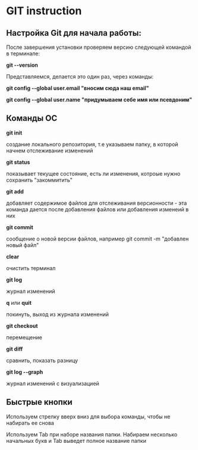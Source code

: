 # GIT instruction

## Настройка Git для начала работы:

После завершения  установки проверяем версию следующей командой в терминале:

**git --version**

Представляемся, делается это один раз, через команды:

**git config --global user.email "вносим сюда наш email"**

**git config --global user.name "придумываем себе имя или псевдоним"**

## Команды ОС

**git init**

создание локального репозитория, т.е указываем папку, в которой начнем отслеживание изменений

**git status**

показывает текущее состояние, есть ли изменения, котроые нужно сохранить "закоммитить"

**git add**

добавляет содержимое файлов для отслеживания версионности - эта команда дается после добавления файлов или добавления изменеий в них

**git commit**

сообщение о новой версии файлов, например git commit -m "добавлен новый файл"

**clear**

очистить терминал

**git log**

журнал изменений

**q** или **quit**

покинуть, выход из журнала изменений

**git checkout** 

перемещение 

**git diff**

сравнить, показать разницу

**git log --graph**

журнал изменений с визуализацией

## Быстрые кнопки

Используем стрелку вверх вниз для выбора команды, чтобы не набирать ее снова

Используем Tab при наборе названия папки. Набираем несколько начальных букв и Tab выведет полное название папки 
